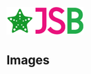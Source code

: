 ![StaroJSB](https://github.com/starohub/starojsb/raw/master/resources/images/starojsb-64.png)

# Images
